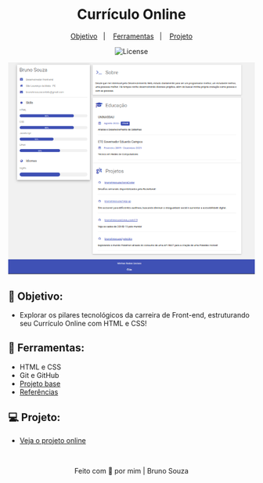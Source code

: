 <h1 align="center">
    Currículo Online
</h1>

<p align="center">
  <a href="#objetivo">Objetivo</a>&nbsp;&nbsp;&nbsp;|&nbsp;&nbsp;&nbsp;
  <a href="#tecnologias">Ferramentas</a>&nbsp;&nbsp;&nbsp;|&nbsp;&nbsp;&nbsp;
  <a href="#projeto">Projeto</a>
</p>

<p align="center">
  <img alt="License" src="https://img.shields.io/static/v1?label=license&message=MIT&color=49AA26&labelColor=000000">
</p>

<p align="center">
  <img alt="Curriculo Online" src=".github/cv.png">
</p>

<h2 id="objetivo">🚀 <b>Objetivo:</b></h2>

- Explorar os pilares tecnológicos da carreira de Front-end, estruturando seu Currículo Online com HTML e CSS!

<h2 id="tecnologias">🔧 <b>Ferramentas:</b></h2>

- HTML e CSS
- Git e GitHub
- [Projeto base](https://github.com/digitalinnovationone/cv)
- [Referências](https://www.w3schools.com/howto/howto_website_create_resume.asp)

<h2 id="projeto">💻 <b>Projeto:</b></h2>

- [Veja o projeto online](https://brunohnsouza.github.io/cv-w3c/)

<br>

<p align="center">
  Feito com 💜 por mim | Bruno Souza
</p>
